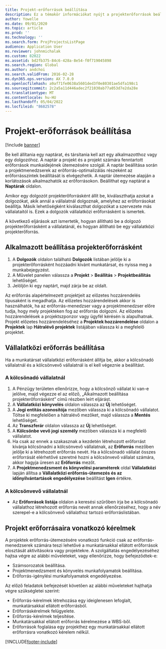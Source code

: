 ```yaml
---
title: Projekt-erőforrások beállítása
description: Ez a témakör információkat nyújt a projekterőforrások beállításáról vagy kéréséről.
author: Yowelle
ms.date: 09/01/2020
ms.topic: article
ms.prod: ''
ms.technology: ''
ms.search.form: ProjProjectsListPage
audience: Application User
ms.reviewer: johnmichalak
ms.custom: 82022
ms.assetid: bd2fb375-84c6-428a-8e54-f0f719045898
ms.search.region: Global
ms.author: andchoi
ms.search.validFrom: 2016-02-28
ms.dyn365.ops.version: AX 7.0.0
ms.openlocfilehash: a9af71fe0638a5601ded3f0e80301ae5dfa198c1
ms.sourcegitcommit: 2c2a5a11d446adec2f21030ab77a053d7e2da28e
ms.translationtype: MT
ms.contentlocale: hu-HU
ms.lasthandoff: 05/04/2022
ms.locfileid: "8682578"
---
```

# <a name="set-up-project-resources"></a>Projekt-erőforrások beállítása

[!include [banner](../includes/banner.md)]

Be kell állítania egy naptárat, és társítania kell azt egy alkalmazotthoz vagy egy dolgozóhoz. A naptár a projekt és a projekt számára fenntartott erőforrások munkaidejének ütemezésére szolgál. A naptár beállítása során a projektmenedzserek az erőforrás-optimalizálás részeként az erőforrásszintek beállítását is elvégezhetik. A naptár ütemezése alapján a korlátozások alkalmazhatók az erőforrásokon. Beállíthat egy naptárat a **Naptárak** oldalon.

Amikor egy dolgozót projekterőforrásként állít be, kiválaszthatja azokat a dolgozókat, akik annál a vállalatnál dolgoznak, amelyhez az erőforrásokat beállítja. Másik lehetőségként kiválaszthat dolgozókat a szervezete más vállalataitól is. Ezek a dolgozók vállalatközi erőforrásként is ismertek.

A következő eljárások azt ismertetik, hogyan állítható be a dolgozó projekterőforrásként a vállalatánál, és hogyan állítható be egy vállalatközi projekterőforrás.

## <a name="set-up-a-worker-as-a-project-resource"></a>Alkalmazott beállítása projekterőforrásként

1. A **Dolgozók** oldalon található **Dolgozók** listában jelölje ki a projekterőforrásként hozzáadni kívánt munkatársat, és nyissa meg a munkabejegyzést.
2. A Művelet panelen válassza a **Projekt** &gt; **Beállítás** &gt; **Projektbeállítás** lehetőséget.
3. Jelöljön ki egy naptárt, majd zárja be az oldalt.

Az erőforrás alapértelmezett projektjeit az előzetes hozzárendelés típusaként is megadhatja. Az előzetes hozzárendelések akkor is használhatók, ha az erőforrás-menedzser vagy a projektmenedzser előre tudja, hogy mely projekteken fog az erőforrás dolgozni. Az előzetes hozzárendelések a projektszponzor vagy ügyfél kérésén is alapulhatnak. Projekt előzetes hozzárendeléséhez a **Projektek hozzárendelése** oldalon a **Projektek** lap **Hátralévő projektek** listájában válassza ki a megfelelő projektet.

## <a name="set-up-an-intercompany-resource"></a>Vállalatközi erőforrás beállítása

Ha a munkatársat vállalatközi erőforrásként állítja be, akkor a kölcsönadó vállalatnál és a kölcsönvevő vállalatnál is el kell végeznie a beállítást.

### <a name="in-the-lending-company"></a>A kölcsönadó vállalatnál

1. A Pénzügy területen ellenőrizze, hogy a kölcsönző vállalat ki van-e jelölve, majd végezze el az előző, „Alkalmazott beállítása projekterőforrásként” című részben leírt eljárást.
2. A **Vállalatközi könyvelés** oldalon válassza az **Új** lehetőséget.
3. A **Jogi entitás azonosítója** mezőben válassza ki a kölcsönadó vállalatot. Töltse ki megfelelően a hátralévő mezőket, majd válassza a **Mentés** lehetőséget.
4. Az **Transzferár** oldalon válassza az **Új** lehetőséget.
5. A **Kölcsönbe vevő jogi személy** mezőben válassza ki a megfelelő vállalatot.
6. Ha csak az ennek a szakasznak a kezdetén létrehozott erőforrást kívánja kölcsönadni a kölcsönvevő vállalatnak, az **Erőforrás** mezőben jelölje ki a létrehozott erőforrás nevét. Ha a kölcsönadó vállalat összes erőforrását elérhetővé szeretné hozni a kölcsönvevő vállalat számára, akkor hagyja üresen az **Erőforrás** mezőt.
7. A **Projektmenedzsment és könyvelési paraméterek** oldal **Vállalatközi** lapján állítsa a **Vállalatközi erőforrás-ütemezés és az időnyilvántartások engedélyezése** beállítást **Igen** értékre.

### <a name="in-the-borrowing-company"></a>A kölcsönvevő vállalatnál

- Az **Erőforrások listája** oldalon a keresési szűrőben írja be a kölcsönadó vállalathoz létrehozott erőforrás nevét annak ellenőrzéséhez, hogy a név szerepel-e a kölcsönvevő vállalathoz tartozó erőforráslistában.

## <a name="request-project-resources"></a>Projekt erőforrásaira vonatkozó kérelmek
A projektek erőforrás-ütemezésére vonatkozó funkció csak az erőforrás-menedzserek számára teszi lehetővé a munkatársakkal ellátott erőforrások elosztását aktivitásokra vagy projektekre. A szolgáltatás engedélyezéséhez hajtsa végre az alábbi műveleteket, vagy ellenőrizze, hogy befejeződtek-e:

- Számsorozatok beállítása.
- Projektmenedzsment és könyvelés munkafolyamatok beállítása.
- Erőforrás-igénylési munkafolyamatok engedélyezése.

Az előző feladatok befejezését követően az alábbi műveleteket hajthatja végre szükségletei szerint:

- Erőforrás-kérelmek létrehozása egy ideiglenesen lefoglalt, munkatársakkal ellátott erőforrásból.
- Erőforráskérelmek felügyelete.
- Erőforrás-kérelmek teljesítése.
- Munkatársakkal ellátott erőforrás kérelmezése a WBS-ből.
- Erőforrások foglalása egy projekthez egy munkatársakkal ellátott erőforrásra vonatkozó kérelem nélkül.


[!INCLUDE[footer-include](../includes/footer-banner.md)]
